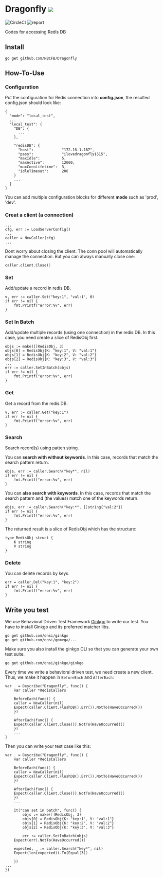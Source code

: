 # Dragonfly ![](https://media.giphy.com/media/3o7qDOQLYrStOriGC4/giphy.gif)

![CircleCI](https://circleci.com/gh/NBCFB/Dragonfly/tree/develop.svg?style=svg&circle-token=b846cc3cd91a7f556d8db84c7210ee9fbb38944c) ![report](https://goreportcard.com/badge/github.com/NBCFB/Dragonfly)

Codes for accessing Redis DB

## Install 
`go get github.com/NBCFB/Dragonfly`

## How-To-Use

### Configuration
Put the configuration for Redis connection into **config.json**, the resulted config.json should look like:
```
{
  "mode": "local_test",
  ...
  "local_test": {
    "DB": {
      ...
    },
    
    "redisDB": {
      "host":             "172.18.1.187",
      "pass":             "ilovedragonfly1515",
      "maxIdle":          5,
      "maxActive":        12000,
      "maxConnLifetime":  3,
      "idleTimeout":      200
    }
    ...
  }
}
```
You can add multiple configuration blocks for different **mode** such as 'prod', 'dev'.

### Creat a client (a connection)
```
...
cfg, err := LoadServerConfig()
...
caller = NewCaller(cfg)
...
```

Dont worry about closing the client. The conn pool will automatically manage the connection. But you can always manually close one:
```
caller.client.Close()
```


### Set
Add/update a record in redis DB.
```
v, err := caller.Set("key:1", "val:1", 0)
if err != nil {
    fmt.Printf("error:%v", err)
}
```

### Set In Batch
Add/update multiple records (using one connection) in the redis DB. In this case, you need create a slice of RedisObj first.
```
objs := make([]RedisObj, 3)
objs[0] = RedisObj{K: "key:1", V: "val:1"}
objs[1] = RedisObj{K: "key:2", V: "val:2"}
objs[2] = RedisObj{K: "key:3", V: "val:3"}
...
err := caller.SetInBatch(objs)
if err != nil {
    fmt.Printf("error:%v", err)
}
```

### Get
Get a record from the redis DB.
```
v, err := caller.Get("key:1")
if err != nil {
    fmt.Printf("error:%v", err)
}
```

### Search
Search record(s) using patten string. 

You can **search with without keywords**. In this case, records that match the search pattern return.
```
objs, err := caller.Search("key*", nil)
if err != nil {
    fmt.Printf("error:%v", err)
}
```

You can **also search with keywords**. In this case, records that match the search pattern and (the values) match one of the keywords return.
```
objs, err := caller.Search("key:*", []string{"val:2"})
if err != nil {
    fmt.Printf("error:%v", err)
}
```

The returned result is a slice of RedisObj which has the structure:
```
type RedisObj struct {
    K string
    V string
}
```

### Delete
You can delete records by keys.
```
err = caller.Del("key:1", "key:2")
if err != nil {
    fmt.Printf("error:%v", err)
}
```

## Write you test
We use Behavioral Driven Test Framework [Ginkgo](https://github.com/onsi/ginkgo) to write our test. You have to install Ginkgo and its preferred matcher libs.
```
go get github.com/onsi/ginkgo
go get github.com/onsi/gomega/...
```

Make sure you also install the ginkgo CLI so that you can generate your own test suite.
```
go get github.com/onsi/ginkgo/ginkgo
```

Every time we write a behavioral driven test, we need create a new client. Thus, we make it happen in `BeforeEach` and `AfterEach`:
```
var _ = Describe("Dragonfly", func() {
    var caller *RedisCallers

    BeforeEach(func() {
	caller = NewCaller(nil)
	Expect(caller.Client.FlushDB().Err()).NotTo(HaveOccurred())
    })

    AfterEach(func() {
	Expect(caller.Client.Close()).NotTo(HaveOccurred())
    })
    ...
}
```

Then you can write your test case like this:
```
var _ = Describe("Dragonfly", func() {
    var caller *RedisCallers

    BeforeEach(func() {
	caller = NewCaller(nil)
	Expect(caller.Client.FlushDB().Err()).NotTo(HaveOccurred())
    })

    AfterEach(func() {
	Expect(caller.Client.Close()).NotTo(HaveOccurred())
    })
    ...
    
    It("can set in batch", func() {
    	objs := make([]RedisObj, 3)
    	objs[0] = RedisObj{K: "key:1", V: "val:1"}
    	objs[1] = RedisObj{K: "key:2", V: "val:2"}
    	objs[2] = RedisObj{K: "key:3", V: "val:3"}

    	err := caller.SetInBatch(objs)
	Expect(err).NotTo(HaveOccurred())

	expected, _ := caller.Search("key*", nil)
	Expect(len(expected)).To(Equal(3))

    })
...
})
```
